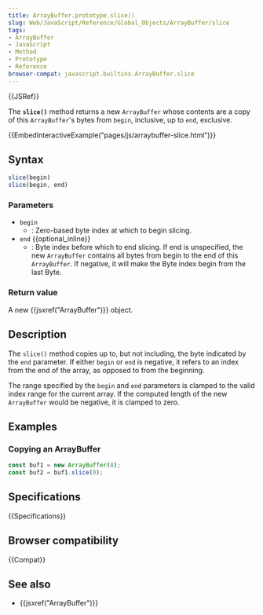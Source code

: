 ```yaml
---
title: ArrayBuffer.prototype.slice()
slug: Web/JavaScript/Reference/Global_Objects/ArrayBuffer/slice
tags:
- ArrayBuffer
- JavaScript
- Method
- Prototype
- Reference
browser-compat: javascript.builtins.ArrayBuffer.slice
---
```

{{JSRef}}

The **`slice()`** method returns a new `ArrayBuffer` whose contents are a copy
of this `ArrayBuffer`'s bytes from `begin`, inclusive, up to `end`, exclusive.

{{EmbedInteractiveExample("pages/js/arraybuffer-slice.html")}}

## Syntax

```js
slice(begin)
slice(begin, end)
```

### Parameters

*   `begin`
    *   : Zero-based byte index at which to begin slicing.
*   `end` {{optional_inline}}
    *   : Byte index before which to end slicing. If end is unspecified, the new
        `ArrayBuffer` contains all bytes from begin to the end of this
        `ArrayBuffer`. If negative, it will make the Byte index begin from the last
        Byte.

### Return value

A new {{jsxref("ArrayBuffer")}} object.

## Description

The `slice()` method copies up to, but not including, the byte indicated by the
`end` parameter. If either `begin` or `end` is negative, it refers to an index
from the end of the array, as opposed to from the beginning.

The range specified by the `begin` and `end` parameters is clamped to the valid
index range for the current array. If the computed length of the new
`ArrayBuffer` would be negative, it is clamped to zero.

## Examples

### Copying an ArrayBuffer

```js
const buf1 = new ArrayBuffer(8);
const buf2 = buf1.slice(0);
```

## Specifications

{{Specifications}}

## Browser compatibility

{{Compat}}

## See also

*   {{jsxref("ArrayBuffer")}}
